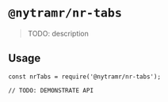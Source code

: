 # `@nytramr/nr-tabs`

> TODO: description

## Usage

```
const nrTabs = require('@nytramr/nr-tabs');

// TODO: DEMONSTRATE API
```
